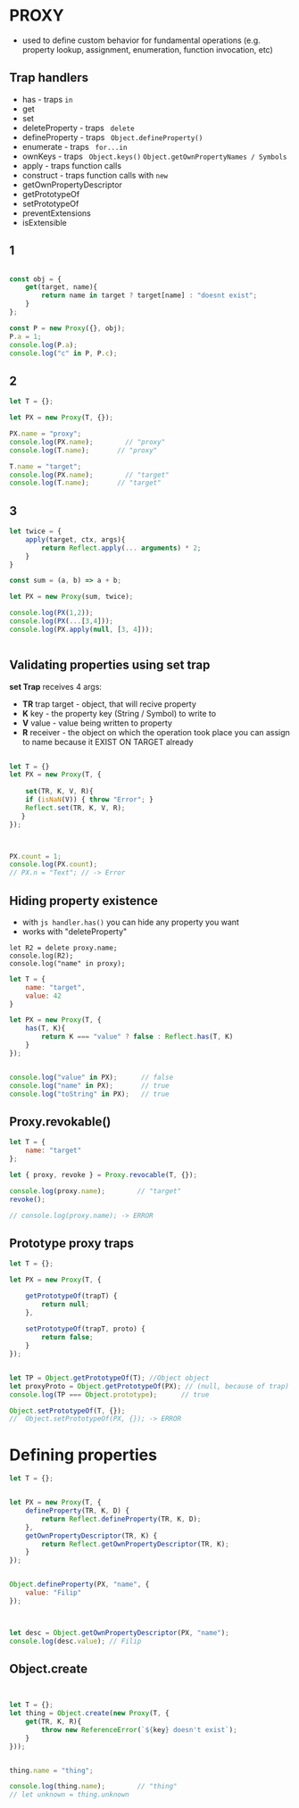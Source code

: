 # PROXY
* used to define custom behavior for fundamental operations (e.g. property lookup, assignment, enumeration, function invocation, etc)

## Trap handlers
* has - traps ```in```
* get
* set
* deleteProperty - traps ``` delete```
* defineProperty - traps ``` Object.defineProperty()```
* enumerate - traps ``` for...in```
* ownKeys - traps ``` Object.keys()``` ```Object.getOwnPropertyNames / Symbols```
* apply - traps function calls
* construct - traps function calls with ```new```
* getOwnPropertyDescriptor
* getPrototypeOf
* setPrototypeOf
* preventExtensions
* isExtensible



## 1
```js

const obj = {
    get(target, name){
        return name in target ? target[name] : "doesnt exist";
    }
};

const P = new Proxy({}, obj);
P.a = 1;
console.log(P.a);
console.log("c" in P, P.c);

```

## 2

```js
let T = {};

let PX = new Proxy(T, {});

PX.name = "proxy";
console.log(PX.name);        // "proxy"
console.log(T.name);       // "proxy"

T.name = "target";
console.log(PX.name);        // "target"
console.log(T.name);       // "target"


```
## 3
```js
let twice = {
    apply(target, ctx, args){
        return Reflect.apply(... arguments) * 2;
    }
}

const sum = (a, b) => a + b;

let PX = new Proxy(sum, twice);

console.log(PX(1,2));
console.log(PX(...[3,4]));
console.log(PX.apply(null, [3, 4]));



```
## Validating properties using set trap
**set Trap** receives 4 args:
* **TR** trap target - object, that will recive property
* **K** key - the property key (String / Symbol) to write to
* **V** value - value being written to property
* **R** receiver - the object on which the operation took place
you can assign to name because it EXIST ON TARGET already

```js
    
let T = {}
let PX = new Proxy(T, {
   
    set(TR, K, V, R){
    if (isNaN(V)) { throw "Error"; }
    Reflect.set(TR, K, V, R);
   } 
});



PX.count = 1;
console.log(PX.count);
// PX.n = "Text"; // -> Error
```


## Hiding property existence
* with ```js handler.has()``` you can hide any property you want
* works with "deleteProperty"

```
let R2 = delete proxy.name;
console.log(R2);               
console.log("name" in proxy);
```

```js
let T = {
    name: "target",
    value: 42
}

let PX = new Proxy(T, {
    has(T, K){
        return K === "value" ? false : Reflect.has(T, K)
    }
});


console.log("value" in PX);      // false
console.log("name" in PX);       // true
console.log("toString" in PX);   // true
```


## Proxy.revokable()
```js
let T = {
    name: "target"
};

let { proxy, revoke } = Proxy.revocable(T, {});

console.log(proxy.name);        // "target"
revoke();

// console.log(proxy.name); -> ERROR


```

## Prototype proxy traps


```js
let T = {};

let PX = new Proxy(T, {

    getPrototypeOf(trapT) {
        return null;
    },
    
    setPrototypeOf(trapT, proto) {
        return false;
    }
});


let TP = Object.getPrototypeOf(T); //Object object
let proxyProto = Object.getPrototypeOf(PX); // (null, because of trap)
console.log(TP === Object.prototype);      // true

Object.setPrototypeOf(T, {});
//  Object.setPrototypeOf(PX, {}); -> ERROR
```

# Defining properties
```js
let T = {};


let PX = new Proxy(T, {
    defineProperty(TR, K, D) {
        return Reflect.defineProperty(TR, K, D);
    },
    getOwnPropertyDescriptor(TR, K) {
        return Reflect.getOwnPropertyDescriptor(TR, K);
    }
});


Object.defineProperty(PX, "name", {
    value: "Filip"
});



let desc = Object.getOwnPropertyDescriptor(PX, "name");
console.log(desc.value); // Filip

```

## Object.create
```js


let T = {};
let thing = Object.create(new Proxy(T, {
    get(TR, K, R){
        throw new ReferenceError(`${key} doesn't exist`);
    }
}));


thing.name = "thing";

console.log(thing.name);        // "thing"
// let unknown = thing.unknown


```

